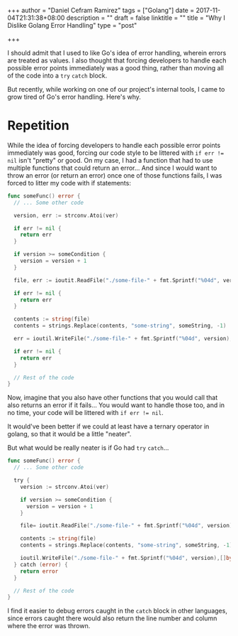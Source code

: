 +++
author = "Daniel Cefram Ramirez"
tags = ["Golang"]
date = 2017-11-04T21:31:38+08:00
description = ""
draft = false
linktitle = ""
title = "Why I Dislike Golang Error Handling"
type = "post"

+++

I should admit that I used to like Go's idea of error handling, wherein errors are treated as values.
I also thought that forcing developers to handle each possible error points immediately
was a good thing, rather than moving all of the code into a `try` `catch` block.

But recently, while working on one of our project's internal tools, I came to grow tired of Go's
error handling. Here's why.

# Repetition

While the idea of forcing developers to handle each possible error points immediately was good,
forcing our code style to be littered with `if err != nil` isn't "pretty" or good. On my case, I had
a function that had to use multiple functions that could return an error... And since I would
want to throw an error (or return an error) once one of those functions fails, I was forced to
litter my code with if statements:

```go
func someFunc() error {
  // ... Some other code

  version, err := strconv.Atoi(ver)

  if err != nil {
    return err
  }

  if version >= someCondition {
    version = version + 1
  }

  file, err := ioutit.ReadFile("./some-file-" + fmt.Sprintf("%04d", version))

  if err != nil {
    return err
  }

  contents := string(file)
  contents = strings.Replace(contents, "some-string", someString, -1)

  err = ioutil.WriteFile("./some-file-" + fmt.Sprintf("%04d", version),[]byte(contents), os.ModePerm)

  if err != nil {
    return err
  }

  // Rest of the code
}
```

Now, imagine that you also have other functions that you would call that also returns an error if it
fails... You would want to handle those too, and in no time, your code will be littered with
`if err != nil`.

It would've been better if we could at least have a ternary operator in golang, so that it would
be a little "neater".

But what would be really neater is if Go had `try` `catch`...

```go
func someFunc() error {
  // ... Some other code

  try {
    version := strconv.Atoi(ver)

    if version >= someCondition {
      version = version + 1
    }

    file= ioutit.ReadFile("./some-file-" + fmt.Sprintf("%04d", version))

    contents := string(file)
    contents = strings.Replace(contents, "some-string", someString, -1)

    ioutil.WriteFile("./some-file-" + fmt.Sprintf("%04d", version),[]byte(contents), os.ModePerm)
  } catch (error) {
    return error
  }

  // Rest of the code
}
```

I find it easier to debug errors caught in the `catch` block in other languages, since errors caught
there would also return the line number and column where the error was thrown.
